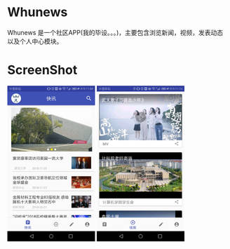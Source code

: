 # Whunews
Whunews 是一个社区APP(我的毕设。。。)，主要包含浏览新闻，视频，发表动态以及个人中心模块。

# ScreenShot
<img src="https://github.com/wertyou/Whunews/blob/master/file/news%20.jpg" width="200" hegiht="300" align=center />
<img src="https://github.com/wertyou/Whunews/blob/master/file/video.jpg" width="200" hegiht="300" align=center />

